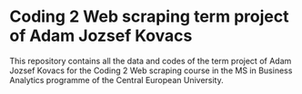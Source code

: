 # Coding 2 Web scraping term project of Adam Jozsef Kovacs

This repository contains all the data and codes of the term project of Adam Jozsef Kovacs for the Coding 2 Web scraping course in the MS in Business Analytics programme of the Central European University.